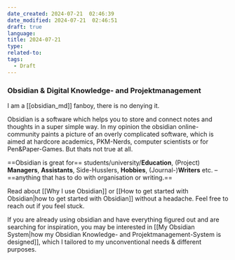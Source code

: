 ```yaml
---
date_created: 2024-07-21  02:46:39
date_modified: 2024-07-21  02:46:51
draft: true
language: 
title: 2024-07-21
type: 
related-to: 
tags:
  - Draft
---
```


### Obsidian & Digital Knowledge- and Projektmanagement

I am a [[obsidian_md]] fanboy, there is no denying it.

Obsidian is a software which helps you to store and connect notes and thoughts in a super simple way. In my opinion the obsidian online-community paints a picture of an overly complicated software, which is aimed at hardcore academics, PKM-Nerds, computer scientists or for Pen&Paper-Games. But thats not true at all.

==Obsidian is great for== students/university/**Education**, (Project) **Managers**, **Assistants**, Side-Husslers, **Hobbies**, (Journal-)**Writers** etc. – ==anything that has to do with organisation or writing.==

Read about [[Why I use Obsidian]] or  [[How to get started with Obsidian|how to get started with Obsidian]] without a headache. Feel free to reach out if you feel stuck.

If you are already using obsidian and have everything figured out and are searching for inspiration, you may be interested in [[My Obsidian System|how my Obsidian Knowledge- and Projektmanagement-System is designed]], which I tailored to my unconventional needs & different purposes.